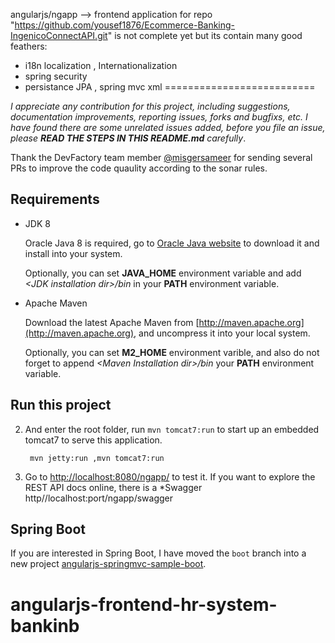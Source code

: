 angularjs/ngapp --> frontend application for repo "https://github.com/yousef1876/Ecommerce-Banking-IngenicoConnectAPI.git" is not complete yet but its contain many good 
feathers:

  - i18n localization , Internationalization 
  - spring security
  - persistance JPA , spring mvc xml 
==========================




_I appreciate any contribution for this project, including suggestions, documentation improvements, reporting issues, forks and bugfixs,  etc. I have found there are some unrelated issues added, before you file an issue, please **READ THE STEPS IN THIS README.md**  carefully_.



Thank the DevFactory team member [@misgersameer](https://github.com/misgersameer) for sending several PRs to improve the code quaulity according to the sonar rules.


## Requirements

* JDK 8

   Oracle Java 8 is required, go to [Oracle Java website](http://java.oracle.com) to download it and install into your system. 
 
   Optionally, you can set **JAVA\_HOME** environment variable and add *&lt;JDK installation dir>/bin* in your **PATH** environment variable.

* Apache Maven

   Download the latest Apache Maven from [http://maven.apache.org](http://maven.apache.org), and uncompress it into your local system. 

   Optionally, you can set **M2\_HOME** environment varible, and also do not forget to append *&lt;Maven Installation dir>/bin* your **PATH** environment variable.  

## Run this project
  
2. And enter the root folder, run `mvn tomcat7:run` to start up an embedded tomcat7 to serve this application.
  
   ```
    mvn jetty:run ,mvn tomcat7:run
   ```

3. Go to [http://localhost:8080/ngapp/](http://localhost:port/ngapp/) to test it. If you want to explore the REST API docs online, there is a *Swagger 
http//localhost:port/ngapp/swagger
## Spring Boot

If you are interested in Spring Boot, I have moved the `boot` branch into a new project [angularjs-springmvc-sample-boot](https://github.com/hantsy/angularjs-springmvc-sample-boot).
# angularjs-frontend-hr-system-bankinb
